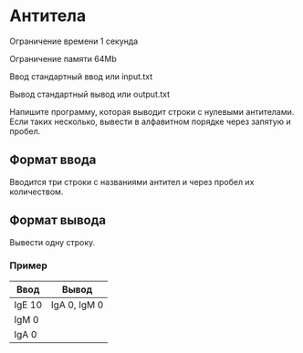 # Антитела

Ограничение времени	1 секунда

Ограничение памяти	64Mb

Ввод	стандартный ввод или input.txt

Вывод	стандартный вывод или output.txt

Напишите программу, которая выводит строки с нулевыми антителами. 
Если таких несколько, вывести в алфавитном порядке через запятую и пробел.

## Формат ввода
Вводится три строки с названиями антител и через пробел их количеством.

## Формат вывода
Вывести одну строку.

### Пример

| Ввод   | Вывод        |
|--------|--------------|
| IgE 10 | IgA 0, IgM 0 |
| IgM 0  |              |
| IgA 0  |              |